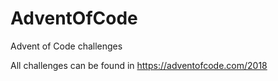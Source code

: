 # AdventOfCode
Advent of Code challenges

All challenges can be found in https://adventofcode.com/2018
